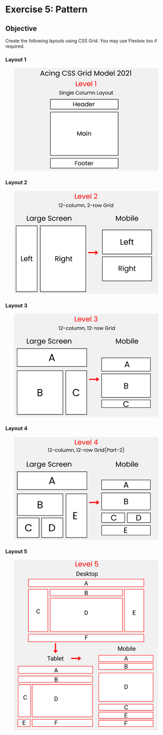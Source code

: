 # Exercise 5: Pattern

## Objective

Create the following layouts using CSS Grid. You may use Flexbox too if required.

### Layout 1

<p align="center">
  <img alt="styles" src="./screens/screen1.png" width="450">
</p>

### Layout 2

<p align="center">
  <img alt="styles" src="./screens/screen2.png" width="450">
</p>

### Layout 3

<p align="center">
  <img alt="styles" src="./screens/screen3.png" width="450">
</p>

### Layout 4

<p align="center">
  <img alt="styles" src="./screens/screen4.png" width="450">
</p>

### Layout 5

<p align="center">
  <img alt="styles" src="./screens/screen5.png" width="450">
</p>